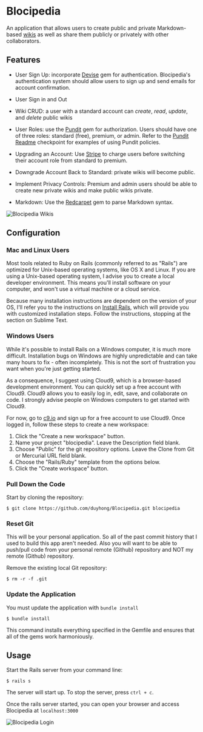# Blocipedia

 An application that allows users to create public and private Markdown-based [wikis](http://en.wikipedia.org/wiki/Wiki) as well as share them publicly or privately with other collaborators.

## Features
* User Sign Up: incorporate [Devise](https://github.com/plataformatec/devise) gem for authentication. Blocipedia's authentication system should allow users to sign up and send emails for account confirmation.

* User Sign in and Out

* Wiki CRUD: a user with a standard account can *create*, *read*, *update*, and *delete* public wikis

* User Roles: use the [Pundit](https://github.com/elabs/pundit) gem for authorization. Users should have one of three roles: standard (free), premium, or admin. Refer to the [Pundit Readme](https://github.com/elabs/pundit/blob/master/README.md#policies) checkpoint for examples of using Pundit policies.

* Upgrading an Account: Use [Stripe](https://stripe.com/) to charge users before switching their account role from standard to premium.

* Downgrade Account Back to Standard: private wikis will become public.

* Implement Privacy Controls: Premium and admin users should be able to create new private wikis and make public wikis private.

* Markdown: Use the [Redcarpet](https://github.com/vmg/redcarpet) gem to parse Markdown syntax.

 ![Blocipedia Wikis](../master/screenshots/blocipedia_wikis.png)

## Configuration
### Mac and Linux Users

Most tools related to Ruby on Rails (commonly referred to as "Rails") are optimized for Unix-based operating systems, like OS X and Linux. If you are using a Unix-based operating system, I advise you to create a local developer environment. This means you'll install software on your computer, and won't use a virtual machine or a cloud service.

Because many installation instructions are dependent on the version of your OS, I'll refer you to the instructions on [Install Rails](http://installrails.com/), which will provide you with customized installation steps. Follow the instructions, stopping at the section on Sublime Text.

### Windows Users

While it's possible to install Rails on a Windows computer, it is much more difficult. Installation bugs on Windows are highly unpredictable and can take many hours to fix - often incompletely. This is not the sort of frustration you want when you're just getting started.

As a consequence, I suggest using Cloud9, which is a browser-based development environment. You can quickly set up a free account with Cloud9. Cloud9 allows you to easily log in, edit, save, and collaborate on code. I strongly advise people on Windows computers to get started with Cloud9.

For now, go to [c9.io](https://c9.io/) and sign up for a free account to use Cloud9. Once logged in, follow these steps to create a new workspace:

  1. Click the "Create a new workspace" button.
  2. Name your project "blocipedia". Leave the Description field blank.
  3. Choose "Public" for the git repository options. Leave the Clone from Git or Mercurial URL field blank.
  4. Choose the "Rails/Ruby" template from the options below.
  5. Click the "Create workspace" button.

### Pull Down the Code

  Start by cloning the repository:

  ```
  $ git clone https://github.com/duyhong/Blocipedia.git blocipedia
  ```

### Reset Git

   This will be your personal application. So all of the past commit history that I used to build this  app aren't needed. Also you will want to be able to push/pull code from your personal remote (Github) repository and NOT my remote (Github) repository.

   Remove the existing local Git repository:

   ```
   $ rm -r -f .git
   ```

### Update the Application

 You  must update the application with  `bundle install`

 ```
 $ bundle install
 ```
 This command installs everything specified in the Gemfile and ensures that all of the gems work harmoniously.

## Usage

 Start the Rails server from your command line:
 ```
 $ rails s
 ```
 The server will start up. To stop the server, press `ctrl + c`.

 Once the rails server started, you can open your browser and access Blocipedia at `localhost:3000`

 ![Blocipedia Login](../master/screenshots/log_in.png)
